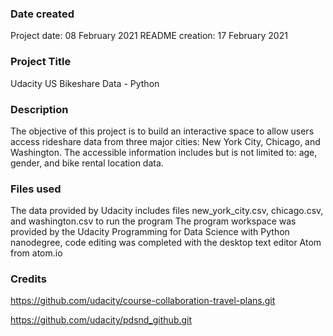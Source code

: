 ### Date created
Project date: 08 February 2021
README creation: 17 February 2021

### Project Title
Udacity US Bikeshare Data - Python

### Description
The objective of this project is to build an interactive space to allow users access rideshare data from three major cities: New York City, Chicago, and Washington. The accessible information includes but is not limited to: age, gender, and bike rental location data.

### Files used
The data provided by Udacity includes files new_york_city.csv, chicago.csv, and washington.csv to run the program
The program workspace was provided by the Udacity Programming for Data Science with Python nanodegree, code editing was completed with the desktop text editor Atom from atom.io 

### Credits
https://github.com/udacity/course-collaboration-travel-plans.git

https://github.com/udacity/pdsnd_github.git
